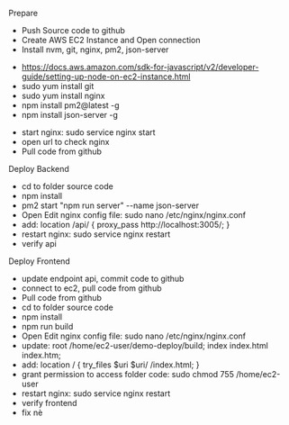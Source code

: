Prepare

- Push Source code to github
- Create AWS EC2 Instance and Open connection
- Install nvm, git, nginx, pm2, json-server

* https://docs.aws.amazon.com/sdk-for-javascript/v2/developer-guide/setting-up-node-on-ec2-instance.html
* sudo yum install git
* sudo yum install nginx
* npm install pm2@latest -g
* npm install json-server -g

- start nginx: sudo service nginx start
- open url to check nginx
- Pull code from github

Deploy Backend

- cd to folder source code
- npm install
- pm2 start "npm run server" --name json-server
- Open Edit nginx config file: sudo nano /etc/nginx/nginx.conf
- add: location /api/ {
  proxy_pass http://localhost:3005/;
  }
- restart nginx: sudo service nginx restart
- verify api

Deploy Frontend

- update endpoint api, commit code to github
- connect to ec2, pull code from github
- Pull code from github
- cd to folder source code
- npm install
- npm run build
- Open Edit nginx config file: sudo nano /etc/nginx/nginx.conf
- update: root /home/ec2-user/demo-deploy/build;
  index index.html index.htm;
- add: location / {
  try_files $uri $uri/ /index.html;
  }
- grant permission to access folder code:   sudo chmod 755 /home/ec2-user
- restart nginx: sudo service nginx restart
- verify frontend
- fix nè
